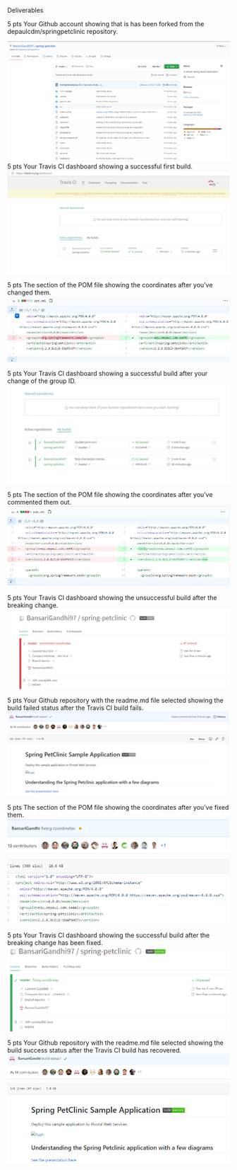 Deliverables

5 pts Your Github account showing that is has been forked from the depaulcdm/springpetclinic repository.

![D1](figures/Deliverables1.PNG)
5 pts Your Travis CI dashboard showing a successful first build.
![D2](figures/Deliverables2.PNG)

5 pts The section of the POM file showing the coordinates after you’ve changed them.
![D3](figures/Deliverables3-ii.PNG)

5 pts Your Travis CI dashboard showing a successful build after your change of the group
ID.
![D4](figures/Deliverables4.PNG)


5 pts The section of the POM file showing the coordinates after you’ve commented them
out.
![D5](figures/Deliverables5-ii.PNG)


5 pts Your Travis CI dashboard showing the unsuccessful build after the breaking change.
![D6](figures/Deliverables6.PNG)

5 pts Your Github repository with the readme.md file selected showing the build failed
status after the Travis CI build fails.
![D7](figures/Deliverables7.PNG)

5 pts The section of the POM file showing the coordinates after you’ve fixed them.
![D8](figures/Deliverables8.PNG)

5 pts Your Travis CI dashboard showing the successful build after the breaking change has
been fixed.
![D9](figures/Deliverables9.PNG)

5 pts Your Github repository with the readme.md file selected showing the build success
status after the Travis CI build has recovered.
![D10](figures/Deliverables10.PNG)


